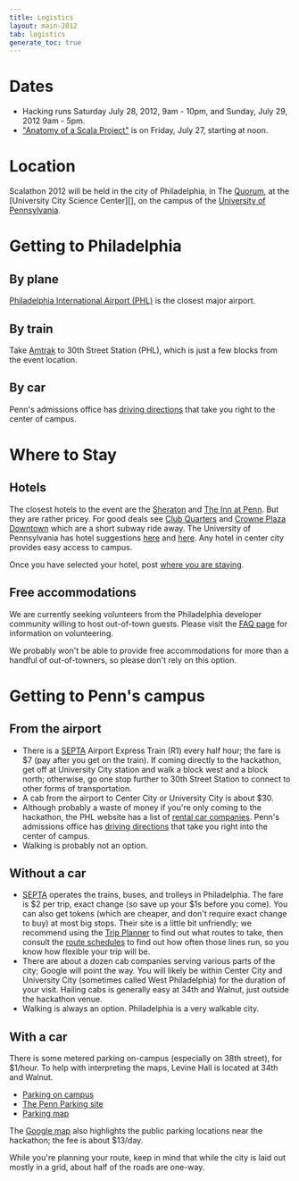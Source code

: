 ```yaml
---
title: Logistics
layout: main-2012
tab: logistics
generate_toc: true
---
```


# Dates

* Hacking runs Saturday July 28, 2012, 9am - 10pm, and Sunday, July 29, 2012 9am - 5pm.
* ["Anatomy of a Scala Project"][anatomy] is on Friday, July 27, starting at noon.

[anatomy]: http://www.meetup.com/scala-phase/events/62963952/

# Location

Scalathon 2012 will be held in the city of Philadelphia, in The [Quorum][], at
the [University City Science Center][], on the campus of the 
[University of Pennsylvania][].

[University of Pennsylvania]: http://www.upenn.edu/
[Quorum]: http://www.sciencecenter.org/programs/quorum

# Getting to Philadelphia

## By plane

[Philadelphia International Airport (PHL)](http://www.phl.org/) is the
closest major airport.

## By train

Take [Amtrak](http://www.amtrak.com/) to 30th Street Station
(PHL), which is just a few blocks from the event location.

## By car

Penn's admissions office has [driving directions][] that take you right to
the center of campus.

# Where to Stay

## Hotels

The closest hotels to the event are the [Sheraton][] and [The Inn at Penn][]. But they are rather pricey. For good deals see [Club Quarters][] and [Crowne Plaza Downtown][] which are a short subway ride away.
The University of Pennsylvania has hotel suggestions
[here](http://www.admissionsug.upenn.edu/visiting/accommodations.php) and
[here](http://www.upenn.edu/campus/philadelphia.php/). Any hotel in center city provides easy access to campus.

Once you have selected your hotel, post [where you are staying][].

[Sheraton]: http://www.philadelphiasheraton.com/
[The Inn at Penn]: http://www.theinnatpenn.com/
[Club Quarters]: http://www.booking.com/hotel/us/club-quarters-in-philadelphia.html?checkin=2011-07-15;checkout=2011-07-19;srfid=85c1511a276ac0663ba37a79c05c7324X4
[Crowne Plaza Downtown]: http://www.booking.com/hotel/us/crowne-plaza-philadelphia-downtown.html?checkin=2011-07-15;checkout=2011-07-19;srfid=85c1511a276ac0663ba37a79c05c7324X7
[where you are staying]: https://github.com/jamie-allen/Scalathon-Hotels/wiki

## Free accommodations

We are currently seeking volunteers from the Philadelphia developer
community willing to host out-of-town guests. Please visit the
[FAQ page](faq.html#host_guest) for information on volunteering.

We probably won't be able to provide free accommodations for more than a
handful of out-of-towners, so please don't rely on this option.

# Getting to Penn's campus

## From the airport

* There is a [SEPTA][] Airport Express Train (R1) every half hour; the fare is
  $7 (pay after you get on the train). If coming directly to the hackathon,
  get off at University City station and walk a block west and a block
  north; otherwise, go one stop further to 30th Street Station to connect
  to other forms of transportation.
* A cab from the airport to Center City or University City is about $30.
* Although probably a waste of money if you're only coming to the
  hackathon, the PHL website has a list of
  [rental car companies](http://www.phl.org/rental_cars.html). Penn's
  admissions office has [driving directions][] that take you right into the
  center of campus.
* Walking is probably not an option.

## Without a car

* [SEPTA][] operates the trains, buses, and trolleys in Philadelphia. The
  fare is $2 per trip, exact change (so save up your $1s before you come).
  You can also get tokens (which are cheaper, and don't require exact
  change to buy) at most big stops. Their site is a little bit unfriendly;
  we recommend using the
  [Trip Planner](http://airs1.septa.org/bin/query.exe/en) to find out what
  routes to take, then consult the
  [route schedules](http://www.septa.org/service.html) to find out how
  often those lines run, so you know how flexible your trip will be.
* There are about a dozen cab companies serving various parts of the city;
  Google will point the way. You will likely be within Center City and
  University City (sometimes called West Philadelphia) for the duration of
  your visit. Hailing cabs is generally easy at 34th and Walnut, just
  outside the hackathon venue.
* Walking is always an option. Philadelphia is a very walkable city.

## With a car

There is some metered parking on-campus (especially on 38th street), for
$1/hour. To help with interpreting the maps, Levine Hall is located
at 34th and Walnut.

* [Parking on campus](http://www.admissionsug.upenn.edu/visiting/directions.php)
* [The Penn Parking site](http://cms.business-services.upenn.edu/parking/)
* [Parking map](http://www.business-services.upenn.edu/parking/map.html)

The [Google map](#google_map) also highlights the public parking locations
near the hackathon; the fee is about $13/day.

While you're planning your route, keep in mind that while the city is laid
out mostly in a grid, about half of the roads are one-way.

[driving directions]: http://www.admissionsug.upenn.edu/visiting/directions.php
[SEPTA]: http://www.septa.org/
